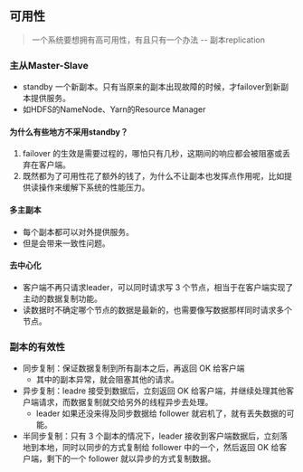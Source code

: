 ## 可用性
> 一个系统要想拥有高可用性，有且只有一个办法 -- 副本replication

### 主从Master-Slave
- standby 一个新副本。只有当原来的副本出现故障的时候，才failover到新副本提供服务。
- 如HDFS的NameNode、Yarn的Resource Manager

#### 为什么有些地方不采用standby？
1. failover 的生效是需要过程的，哪怕只有几秒，这期间的响应都会被阻塞或丢弃在客户端。
2. 既然都为了可用性花了额外的钱了，为什么不让副本也发挥点作用呢，比如提供读操作来缓解下系统的性能压力。

#### 多主副本
- 每个副本都可以对外提供服务。
- 但是会带来一致性问题。

#### 去中心化
- 客户端不再只请求leader，可以同时请求写 3 个节点，相当于在客户端实现了主动的数据复制功能。
- 读数据时不确定哪个节点的数据是最新的，也需要像写数据那样同时请求多个节点。

### 副本的有效性
- 同步复制：保证数据复制到所有副本之后，再返回 OK 给客户端
    - 其中的副本异常，就会阻塞其他的请求。
- 异步复制：leadre 接受到数据后，立刻返回 OK 给客户端，并继续处理其他客户端请求，而数据复制就交给另外的线程异步去处理。
    - leader 如果还没来得及同步数据给 follower 就宕机了，就有丢失数据的可能。
- 半同步复制：只有 3 个副本的情况下，leader 接收到客户端数据后，立刻落地到本地，同时以同步的方式复制给 follower 中的一个，然后返回 OK 给客户端，剩下的一个 follower 就以异步的方式复制数据。





